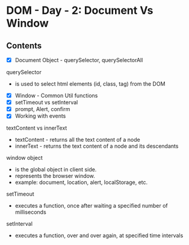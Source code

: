 # DOM - Day - 2: Document Vs Window

## Contents

- [x] Document Object - querySelector, querySelectorAll

querySelector

- is used to select html elements (id, class, tag) from the DOM

- [x] Window - Common Util functions
- [x] setTimeout vs setInterval
- [x] prompt, Alert, confirm
- [x] Working with events

textContent vs innerText

- textContent - returns all the text content of a node
- innerText - returns the text content of a node and its descendants

window object

- is the global object in client side.
- represents the browser window.
- example: document, location, alert, localStorage, etc.

setTimeout

- executes a function, once after waiting a specified number of milliseconds

setInterval

- executes a function, over and over again, at specified time intervals
